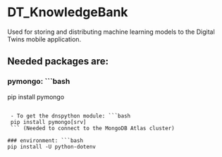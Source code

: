 # DT_KnowledgeBank
Used for storing and distributing machine learning models to the Digital Twins mobile application.


## Needed packages are:

### pymongo: ```bash
pip install pymongo
```

 - To get the dnspython module: ```bash
 pip install pymongo[srv]
 ``` (Needed to connect to the MongoDB Atlas cluster)

### environment: ```bash
pip install -U python-dotenv
```
